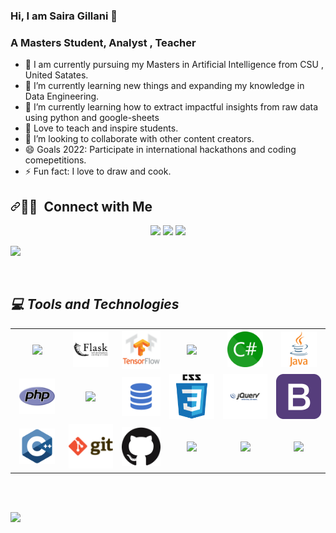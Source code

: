 ### Hi, I am Saira Gillani  👋


### A Masters Student, Analyst , Teacher

- 🥅 I am currently pursuing my Masters in Artificial Intelligence from CSU , United Satates.
- 🌱 I’m currently learning new things and expanding my knowledge in Data Engineering.
- 📢 I’m currently learning how to extract impactful insights from raw data using python and google-sheets
- 🔭 Love to teach and inspire students.
- 👯 I’m looking to collaborate with other content creators.
- 😄 Goals 2022: Participate in international hackathons and coding comepetitions.
- ⚡ Fun fact: I love to draw and cook.



<h2 dir="auto"><a id="user-content--connect-with-me" class="anchor" aria-hidden="true" href="#-connect-with-me"><svg class="octicon octicon-link" viewBox="0 0 16 16" version="1.1" width="16" height="16" aria-hidden="true"><path fill-rule="evenodd" d="M7.775 3.275a.75.75 0 001.06 1.06l1.25-1.25a2 2 0 112.83 2.83l-2.5 2.5a2 2 0 01-2.83 0 .75.75 0 00-1.06 1.06 3.5 3.5 0 004.95 0l2.5-2.5a3.5 3.5 0 00-4.95-4.95l-1.25 1.25zm-4.69 9.64a2 2 0 010-2.83l2.5-2.5a2 2 0 012.83 0 .75.75 0 001.06-1.06 3.5 3.5 0 00-4.95 0l-2.5 2.5a3.5 3.5 0 004.95 4.95l1.25-1.25a.75.75 0 00-1.06-1.06l-1.25 1.25a2 2 0 01-2.83 0z"></path></svg></a>🤝🏻 &nbsp;Connect with Me</h2>

<p align="center" dir="auto">
    <a href="https://www.linkedin.com/in/saira-gillani-749a727/" rel="nofollow"><img src="https://img.shields.io/badge/-Saira%20Gillani-0077B5?style=flat&amp;logo=LinkedIn&amp;logoColor=white" style="max-width: 100%;"></a>
    <a href="mailto:gillani_ismat@columbusstate.edu"><img src="https://img.shields.io/badge/-gillani_ismat@columbusstate.edu-D14836?style=flat&amp;logo=Gmail&amp;logoColor=white" style="max-width: 100%;"></a>
<a href="https://leetcode.com/user3629v/" rel="nofollow"><img src="https://leetcode.com/user3629v/?style=flat&amp;logo=Leetcode-&amp;logoColor=red" style="max-width: 100%;"></a>
    
<a href="https://www.facebook.com/saira.gillani.50" rel="nofollow"><img src="https://img.shields.io/badge/-@sairagillani-1877F2?style=flat&amp;logo=Facebook&amp;logoColor=white" style="max-width: 100%;"></a>
</p>
<br>

<h2 dir="auto"><i><g-emoji class="g-emoji" alias="computer" fallback-src="https://github.githubassets.com/images/icons/emoji/unicode/1f4bb.png">💻</g-emoji> Tools and Technologies</i></h2>

<table width="100">
<tbody>
    <tr>
        <td align="center" width="150">
            <img src="https://www.jing.fm/clipimg/full/53-537670_python-png-file-python-logo-png.png" width=80 style="max-width: 80%;">
        </td>
        <td align="center" width="150">
            <img src="https://raw.githubusercontent.com/github/explore/80688e429a7d4ef2fca1e82350fe8e3517d3494d/topics/flask/flask.png" style="max-width: 80%;">
        </td>
        <td align="center" width="150">
          <img src="https://raw.githubusercontent.com/github/explore/80688e429a7d4ef2fca1e82350fe8e3517d3494d/topics/tensorflow/tensorflow.png" style="max-width: 100%;">
        </td>
        <td align="center" width="150">
          <img src="https://images.g2crowd.com/uploads/product/image/large_detail/large_detail_d382c4826ad8a3805f72b9df3ab5b56e/keras.png" style="max-width: 100%;">
        </td>
        <td align="center" width="150">
            <img src="https://raw.githubusercontent.com/github/explore/80688e429a7d4ef2fca1e82350fe8e3517d3494d/topics/csharp/csharp.png" width=80 style="max-width: 80%;">
        </td>
        <td align="center" width="150">
            <img src="https://raw.githubusercontent.com/github/explore/80688e429a7d4ef2fca1e82350fe8e3517d3494d/topics/java/java.png" style="max-width: 80%;">
        </td>
    </tr>
    <tr>
        <td align="center">
            <img src="https://raw.githubusercontent.com/github/explore/80688e429a7d4ef2fca1e82350fe8e3517d3494d/topics/php/php.png" style="max-width: 80%;">
        </td>
        <td align="center">
            <img src="https://download.logo.wine/logo/MySQL/MySQL-Logo.wine.png" style="max-width: 100%;">
        </td>
        <td align="center">
            <img src="https://raw.githubusercontent.com/github/explore/80688e429a7d4ef2fca1e82350fe8e3517d3494d/topics/sql/sql.png" style="max-width: 100%;">
        </td>
        <td align="center">
            <img src="https://raw.githubusercontent.com/devicons/devicon/0d6c64dbbf311879f7d563bfc3ccf559f9ed111c/icons/css3/css3-original-wordmark.svg" width=80 style="max-width: 100%;">
        </td>
        <td align="center">
            <img src="https://raw.githubusercontent.com/github/explore/80688e429a7d4ef2fca1e82350fe8e3517d3494d/topics/jquery/jquery.png" style="max-width: 100%;">
        </td>
        <td align="center">
            <img src="https://raw.githubusercontent.com/github/explore/80688e429a7d4ef2fca1e82350fe8e3517d3494d/topics/bootstrap/bootstrap.png" width=80 style="max-width: 100%;">
        </td>
    </tr>
    <tr>
        <td align="center">
            <img src="https://raw.githubusercontent.com/github/explore/80688e429a7d4ef2fca1e82350fe8e3517d3494d/topics/cpp/cpp.png" width=80 style="max-width: 80%;">
        </td>
        <td align="center">
            <img src="https://raw.githubusercontent.com/github/explore/80688e429a7d4ef2fca1e82350fe8e3517d3494d/topics/git/git.png" style="max-width: 100%;">
        </td>
        <td align="center">
            <img src="https://raw.githubusercontent.com/github/explore/78df643247d429f6cc873026c0622819ad797942/topics/github/github.png" width=80 style="max-width: 100%;">
        </td>
        <td align="center">
            <img src="https://miro.medium.com/max/875/0*0YPYkvv4hg79R4FE.png" style="max-width: 100%;">
        </td>
        <td align="center">
            <img src="https://upload.wikimedia.org/wikipedia/commons/thumb/3/38/Jupyter_logo.svg/180px-Jupyter_logo.svg.png" width=80 style="max-width: 100%;">
        </td>
        <td align="center">
            <img src="https://github.com/bestofjs/bestofjs-webui/raw/master/public/logos/vscode.svg" width="60" style="max-width: 100%;"></a>
        </td>
</tr>
</tbody></table>
  
<br>
<br>

![](https://komarev.com/ghpvc/?username=sairagillani18k&label=Profile+Views)
<!--
**sairagillani18k/sairagillani18k** is a ✨ _special_ ✨ repository because its `README.md` (this file) appears on your GitHub profile.

Here are some ideas to get you started:

- 🔭 I’m currently working on ...
- 🌱 I’m currently learning ...
- 👯 I’m looking to collaborate on ...
- 🤔 I’m looking for help with ...
- 💬 Ask me about ...
- 📫 How to reach me: ...
- 😄 Pronouns: ...
- ⚡ Fun fact: ...
-->
